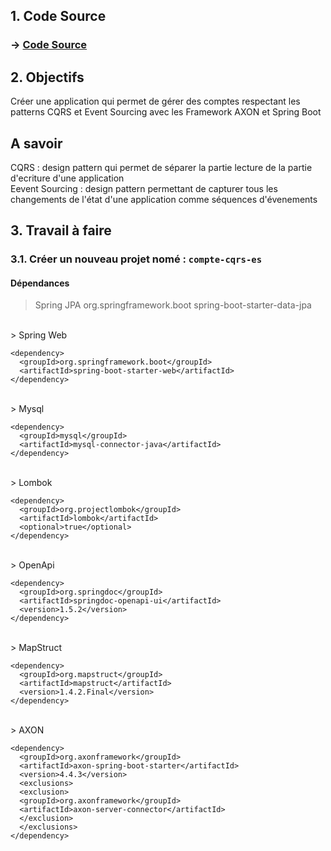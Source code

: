 ## 1. Code Source 
### -> [Code Source ](https://github.com/SAYOUJJIL/Event-Driven-Architecture-CQRS-and-Event-Sourcing.git)
## 2. Objectifs 
Créer une application qui permet de gérer des comptes respectant les patterns CQRS et Event Sourcing avec les Framework AXON et Spring Boot
## A savoir 
CQRS : design pattern qui permet de séparer la partie lecture de la partie d'ecriture d'une application <br>
Eevent Sourcing : design pattern permettant de capturer tous les changements de l'état d'une application comme séquences d'évenements
## 3. Travail à faire 
### 3.1. Créer un nouveau projet nomé : <code>compte-cqrs-es</code>
#### Dépendances 
 > Spring JPA
    <dependency>
      <groupId>org.springframework.boot</groupId>
      <artifactId>spring-boot-starter-data-jpa</artifactId>
    </dependency>
   <br>
 > Spring Web

    <dependency>
      <groupId>org.springframework.boot</groupId>
      <artifactId>spring-boot-starter-web</artifactId>
    </dependency>
   <br>
 > Mysql
       
    <dependency>
      <groupId>mysql</groupId>
      <artifactId>mysql-connector-java</artifactId>
    </dependency>
   <br>
   > Lombok
    
    <dependency>
      <groupId>org.projectlombok</groupId>
      <artifactId>lombok</artifactId>
      <optional>true</optional>
    </dependency>
   <br>
   > OpenApi
    
    <dependency>
      <groupId>org.springdoc</groupId>
      <artifactId>springdoc-openapi-ui</artifactId>
      <version>1.5.2</version>
    </dependency>
   <br>
     > MapStruct
  
    <dependency>
      <groupId>org.mapstruct</groupId>
      <artifactId>mapstruct</artifactId>
      <version>1.4.2.Final</version>
    </dependency>
   <br>
   > AXON
  
    <dependency>
      <groupId>org.axonframework</groupId>
      <artifactId>axon-spring-boot-starter</artifactId>
      <version>4.4.3</version>
      <exclusions>
      <exclusion>
      <groupId>org.axonframework</groupId>
      <artifactId>axon-server-connector</artifactId>
      </exclusion>
      </exclusions>
    </dependency>
   <br>
      
    
